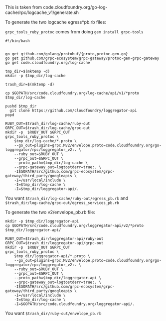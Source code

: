 This is taken from code.cloudfoundry.org/go-log-cache/rpc/logcache_v1/generate.sh

To generate the two logcache egress*pb.rb files:

`grpc_tools_ruby_protoc` comes from doing `gem install grpc-tools`

```
#!/bin/bash


go get github.com/golang/protobuf/{proto,protoc-gen-go}
go get github.com/grpc-ecosystem/grpc-gateway/protoc-gen-grpc-gateway
go get code.cloudfoundry.org/log-cache

tmp_dir=$(mktemp -d)
mkdir -p $tmp_dir/log-cache

trash_dir=$(mktemp -d)

cp $GOPATH/src/code.cloudfoundry.org/log-cache/api/v1/*proto $tmp_dir/log-cache

pushd $tmp_dir
  git clone https://github.com/cloudfoundry/loggregator-api
popd

RUBY_OUT=$trash_dir/log-cache/ruby-out
GRPC_OUT=$trash_dir/log-cache/grpc-out
mkdir -p  $RUBY_OUT $GRPC_OUT
grpc_tools_ruby_protoc \
    $tmp_dir/log-cache/*.proto \
    --go_out=plugins=grpc,Mv2/envelope.proto=code.cloudfoundry.org/go-loggregator/rpc/loggregator_v2:. \
    --ruby_out=$RUBY_OUT \
    --grpc_out=$GRPC_OUT \
    --proto_path=$tmp_dir/log-cache \
    --grpc-gateway_out=logtostderr=true:. \
    -I$GOPATH/src/github.com/grpc-ecosystem/grpc-gateway/third_party/googleapis \
    -I=/usr/local/include \
    -I=$tmp_dir/log-cache \
    -I=$tmp_dir/loggregator-api/.
```

You want `$trash_dir/log-cache/ruby-out/egress_pb.rb` and  `$trash_dir/log-cache/grpc-out/egress_services_pb.rb`


To generate the two v2/envelope_pb.rb file:

```
mkdir -p $tmp_dir/loggregator-api
cp $GOPATH/src/code.cloudfoundry.org/loggregator-api/v2/*proto $tmp_dir/loggregator-api/

RUBY_OUT=$trash_dir/loggregator-api/ruby-out
GRPC_OUT=$trash_dir/loggregator-api/grpc-out
mkdir -p  $RUBY_OUT $GRPC_OUT
grpc_tools_ruby_protoc \
    $tmp_dir/loggregator-api/*.proto \
    --go_out=plugins=grpc,Mv2/envelope.proto=code.cloudfoundry.org/go-loggregator/rpc/loggregator_v2:. \
    --ruby_out=$RUBY_OUT \
    --grpc_out=$GRPC_OUT \
    --proto_path=$tmp_dir/loggregator-api \
    --grpc-gateway_out=logtostderr=true:. \
    -I$GOPATH/src/github.com/grpc-ecosystem/grpc-gateway/third_party/googleapis \
    -I=/usr/local/include \
    -I=$tmp_dir/log-cache \
    -I=$GOPATH/src/code.cloudfoundry.org/loggregator-api/.

```

You want `$trash_dir/ruby-out/envelope_pb.rb`
